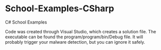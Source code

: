 # School-Examples-CSharp
C# School Examples

Code was created through Visual Studio, which creates a solution file. The executable can be found the program/program/bin/Debug file. It will probably trigger your malware detection, but you can ignore it safely. 
